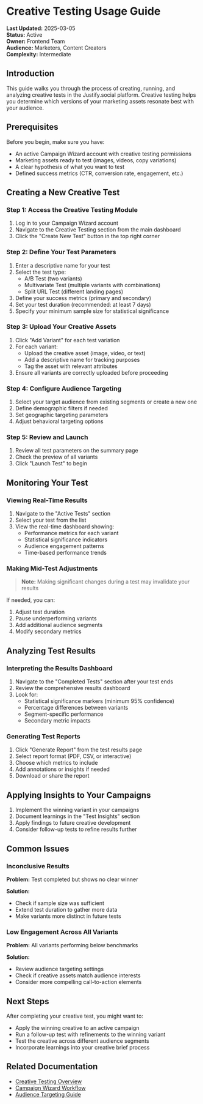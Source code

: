 # Creative Testing Usage Guide

**Last Updated:** 2025-03-05  
**Status:** Active  
**Owner:** Frontend Team  
**Audience:** Marketers, Content Creators  
**Complexity:** Intermediate

## Introduction

This guide walks you through the process of creating, running, and analyzing creative tests in the Justify.social platform. Creative testing helps you determine which versions of your marketing assets resonate best with your audience.

## Prerequisites

Before you begin, make sure you have:

- An active Campaign Wizard account with creative testing permissions
- Marketing assets ready to test (images, videos, copy variations)
- A clear hypothesis of what you want to test
- Defined success metrics (CTR, conversion rate, engagement, etc.)

## Creating a New Creative Test

### Step 1: Access the Creative Testing Module

1. Log in to your Campaign Wizard account
2. Navigate to the Creative Testing section from the main dashboard
3. Click the "Create New Test" button in the top right corner

### Step 2: Define Your Test Parameters

1. Enter a descriptive name for your test
2. Select the test type:
   - A/B Test (two variants)
   - Multivariate Test (multiple variants with combinations)
   - Split URL Test (different landing pages)
3. Define your success metrics (primary and secondary)
4. Set your test duration (recommended: at least 7 days)
5. Specify your minimum sample size for statistical significance

### Step 3: Upload Your Creative Assets

1. Click "Add Variant" for each test variation
2. For each variant:
   - Upload the creative asset (image, video, or text)
   - Add a descriptive name for tracking purposes
   - Tag the asset with relevant attributes
3. Ensure all variants are correctly uploaded before proceeding

### Step 4: Configure Audience Targeting

1. Select your target audience from existing segments or create a new one
2. Define demographic filters if needed
3. Set geographic targeting parameters
4. Adjust behavioral targeting options

### Step 5: Review and Launch

1. Review all test parameters on the summary page
2. Check the preview of all variants
3. Click "Launch Test" to begin

## Monitoring Your Test

### Viewing Real-Time Results

1. Navigate to the "Active Tests" section
2. Select your test from the list
3. View the real-time dashboard showing:
   - Performance metrics for each variant
   - Statistical significance indicators
   - Audience engagement patterns
   - Time-based performance trends

### Making Mid-Test Adjustments

> **Note:** Making significant changes during a test may invalidate your results

If needed, you can:

1. Adjust test duration
2. Pause underperforming variants
3. Add additional audience segments
4. Modify secondary metrics

## Analyzing Test Results

### Interpreting the Results Dashboard

1. Navigate to the "Completed Tests" section after your test ends
2. Review the comprehensive results dashboard
3. Look for:
   - Statistical significance markers (minimum 95% confidence)
   - Percentage differences between variants
   - Segment-specific performance
   - Secondary metric impacts

### Generating Test Reports

1. Click "Generate Report" from the test results page
2. Select report format (PDF, CSV, or interactive)
3. Choose which metrics to include
4. Add annotations or insights if needed
5. Download or share the report

## Applying Insights to Your Campaigns

1. Implement the winning variant in your campaigns
2. Document learnings in the "Test Insights" section
3. Apply findings to future creative development
4. Consider follow-up tests to refine results further

## Common Issues

### Inconclusive Results

**Problem:** Test completed but shows no clear winner

**Solution:**

- Check if sample size was sufficient
- Extend test duration to gather more data
- Make variants more distinct in future tests

### Low Engagement Across All Variants

**Problem:** All variants performing below benchmarks

**Solution:**

- Review audience targeting settings
- Check if creative assets match audience interests
- Consider more compelling call-to-action elements

## Next Steps

After completing your creative test, you might want to:

- Apply the winning creative to an active campaign
- Run a follow-up test with refinements to the winning variant
- Test the creative across different audience segments
- Incorporate learnings into your creative brief process

## Related Documentation

- [Creative Testing Overview](./overview.md)
- [Campaign Wizard Workflow](../campaign-wizard/workflow.md)
- [Audience Targeting Guide](../campaign-wizard/audience-targeting.md)
